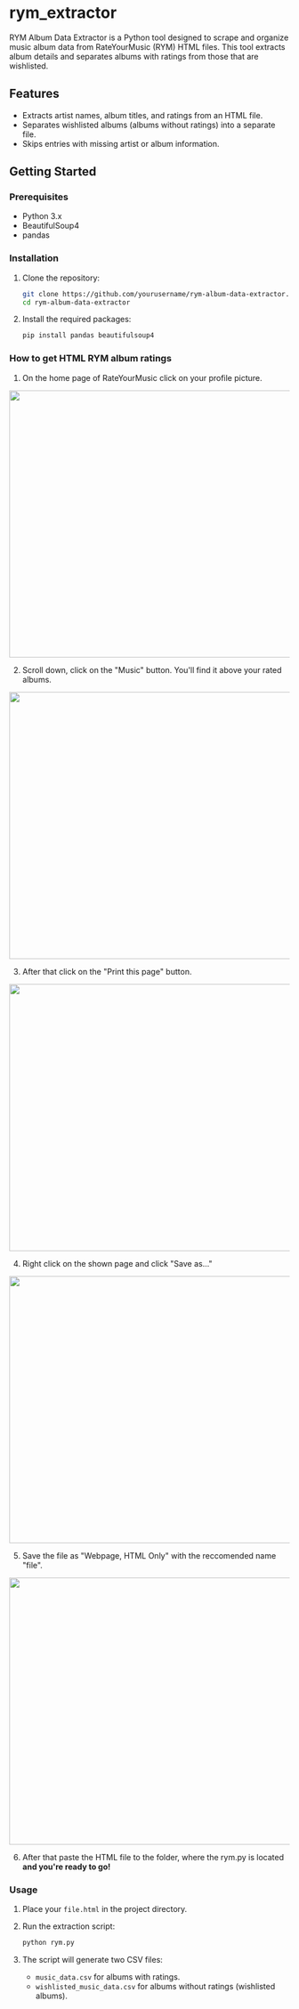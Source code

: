 # rym_extractor
RYM Album Data Extractor is a Python tool designed to scrape and organize music album data from RateYourMusic (RYM) HTML files. This tool extracts album details and separates albums with ratings from those that are wishlisted.

## Features

- Extracts artist names, album titles, and ratings from an HTML file.
- Separates wishlisted albums (albums without ratings) into a separate file.
- Skips entries with missing artist or album information.

## Getting Started

### Prerequisites

- Python 3.x
- BeautifulSoup4
- pandas

### Installation

1. Clone the repository:
    ```bash
    git clone https://github.com/yourusername/rym-album-data-extractor.git
    cd rym-album-data-extractor
    ```

2. Install the required packages:
    ```bash
    pip install pandas beautifulsoup4
    ```

### How to get HTML RYM album ratings
1. On the home page of RateYourMusic click on your profile picture.
<p align="center">
  <img width="1280" height="480" src="https://github.com/user-attachments/assets/1824880a-b9a1-4e51-ba6e-eaae28872bb4">
</p>

2. Scroll down, click on the "Music" button. You'll find it above your rated albums.
<p align="center">
  <img width="1280" height="480" src="https://github.com/user-attachments/assets/4df0539d-ac03-4be3-a835-effee8552d69">
</p>

3. After that click on the "Print this page" button.
<p align="center">
  <img width="1280" height="480" src="https://github.com/user-attachments/assets/07fe5fe4-51e9-40d6-b6f4-0582c7903406">
</p>

4. Right click on the shown page and click "Save as..."
<p align="center">
  <img width="1280" height="480" src="https://github.com/user-attachments/assets/b7946079-b064-49a4-9199-bad32fc9dc6f">
</p>

5. Save the file as "Webpage, HTML Only" with the reccomended name "file".
<p align="center">
  <img width="1280" height="480" src="https://github.com/user-attachments/assets/1a75b5e4-0c96-461e-830a-558b9bf5449d">
</p>

6. After that paste the HTML file to the folder, where the rym.py is located **and you're ready to go!**

### Usage

1. Place your `file.html` in the project directory.

2. Run the extraction script:
    ```bash
    python rym.py
    ```

3. The script will generate two CSV files:
    - `music_data.csv` for albums with ratings.
    - `wishlisted_music_data.csv` for albums without ratings (wishlisted albums).

